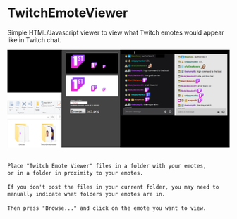 # TwitchEmoteViewer
Simple HTML/Javascript viewer to view what Twitch emotes would appear like in Twitch chat.

<img src="https://github.com/warrenarea/TwitchEmoteViewer/blob/main/HowTo.png"></img>

```

Place "Twitch Emote Viewer" files in a folder with your emotes,
or in a folder in proximity to your emotes. 

If you don't post the files in your current folder, you may need to 
manually indicate what folders your emotes are in. 

Then press "Browse..." and click on the emote you want to view.

```

